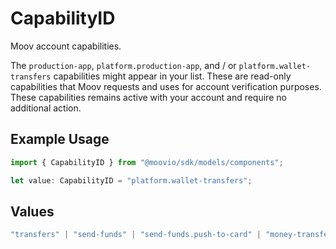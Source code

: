 # CapabilityID

Moov account capabilities.

The `production-app`, `platform.production-app`, and / or `platform.wallet-transfers` capabilities might appear in your list. These are read-only capabilities that Moov requests and uses for account verification purposes. These capabilities remains active with your account and require no additional action.

## Example Usage

```typescript
import { CapabilityID } from "@moovio/sdk/models/components";

let value: CapabilityID = "platform.wallet-transfers";
```

## Values

```typescript
"transfers" | "send-funds" | "send-funds.push-to-card" | "money-transfer.push-to-card" | "send-funds.ach" | "send-funds.rtp" | "send-funds.instant-bank" | "collect-funds" | "collect-funds.card-payments" | "money-transfer.pull-from-card" | "collect-funds.ach" | "wallet" | "wallet.balance" | "card-issuing" | "production-app" | "platform.production-app" | "platform.wallet-transfers"
```